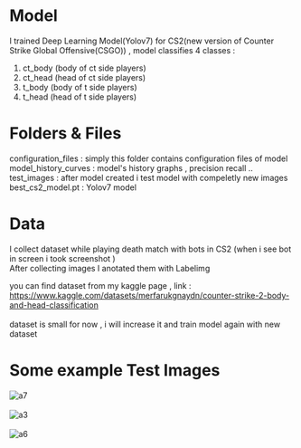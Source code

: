 # Model
I trained Deep Learning Model(Yolov7) for CS2(new version of Counter Strike Global Offensive(CSGO)) , model classifies 4 classes : <br>
1) ct_body (body of ct side players)
2) ct_head (head of ct side players)
3) t_body (body of t side players)
4) t_head (head of t side players)

# Folders & Files
configuration_files : simply this folder contains configuration files of model <br>
model_history_curves : model's history graphs , precision recall ..<br>
test_images : after model created i test model with compeletly new images <br>
best_cs2_model.pt : Yolov7 model 

# Data
I collect dataset while playing death match with bots in CS2 (when i see bot in screen i took screenshot ) <br>
After collecting images I anotated them with Labelimg <br>

you can find dataset from my kaggle page , link : https://www.kaggle.com/datasets/merfarukgnaydn/counter-strike-2-body-and-head-classification <br><br>
dataset is small for now , i will increase it and train model again with new dataset<br>

# Some example Test Images

![a7](https://github.com/siromermer/CS2-Yolov7-Custom-ObjectDetection/assets/113242649/50026a12-b13c-4122-91d8-0c1b3f8ab79b)<br><br>
![a3](https://github.com/siromermer/CS2-Yolov7-Custom-ObjectDetection/assets/113242649/ed1836ef-c409-4cdc-b151-9da57f9a51bf)<br><br>
![a6](https://github.com/siromermer/CS2-Yolov7-Custom-ObjectDetection/assets/113242649/a9a09e1c-1ecd-491b-86c9-526ccd931415)



